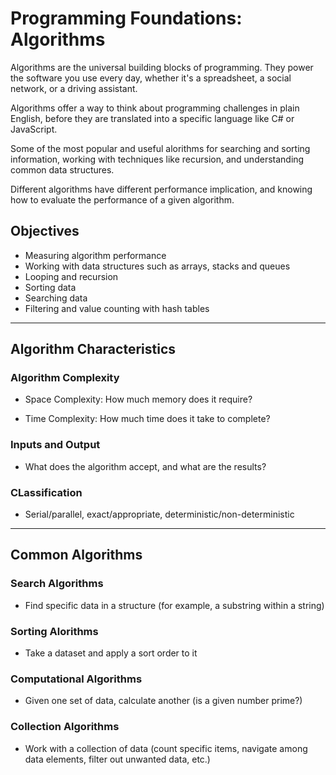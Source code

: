 # Programming Foundations: Algorithms

Algorithms are the universal building blocks of programming. They power the software you use every day, whether it's a spreadsheet, a social network, or a driving assistant.

Algorithms offer a way to think about programming challenges in plain English, before they are translated into a specific language like C# or JavaScript.

Some of the most popular and useful alorithms for searching and sorting information, working with techniques like recursion, and understanding common data structures.

Different algorithms have different performance implication, and knowing how to evaluate the performance of a given algorithm.

## Objectives

* Measuring algorithm performance
* Working with data structures such as arrays, stacks and queues
* Looping and recursion
* Sorting data
* Searching data
* Filtering and value counting with hash tables

---

## Algorithm Characteristics

### Algorithm Complexity

* Space Complexity: How much memory does it require?

* Time Complexity: How much time does it take to complete?

### Inputs and Output

* What does the algorithm accept, and what are the results?

### CLassification

* Serial/parallel, exact/appropriate, deterministic/non-deterministic

---

## Common Algorithms

### Search Algorithms

* Find specific data in a structure (for example, a substring within a string)


### Sorting Alorithms

* Take a dataset and apply a sort order to it

### Computational Algorithms

* Given one set of data, calculate another (is a given number prime?)

### Collection Algorithms

* Work with a collection of data (count specific items, navigate among data elements, filter out unwanted data, etc.)